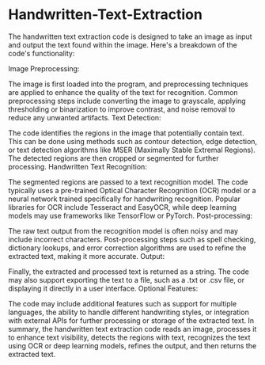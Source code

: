 # Handwritten-Text-Extraction
The handwritten text extraction code is designed to take an image as input and output the text found within the image. Here's a breakdown of the code's functionality:

Image Preprocessing:

The image is first loaded into the program, and preprocessing techniques are applied to enhance the quality of the text for recognition. Common preprocessing steps include converting the image to grayscale, applying thresholding or binarization to improve contrast, and noise removal to reduce any unwanted artifacts.
Text Detection:

The code identifies the regions in the image that potentially contain text. This can be done using methods such as contour detection, edge detection, or text detection algorithms like MSER (Maximally Stable Extremal Regions). The detected regions are then cropped or segmented for further processing.
Handwritten Text Recognition:

The segmented regions are passed to a text recognition model. The code typically uses a pre-trained Optical Character Recognition (OCR) model or a neural network trained specifically for handwriting recognition. Popular libraries for OCR include Tesseract and EasyOCR, while deep learning models may use frameworks like TensorFlow or PyTorch.
Post-processing:

The raw text output from the recognition model is often noisy and may include incorrect characters. Post-processing steps such as spell checking, dictionary lookups, and error correction algorithms are used to refine the extracted text, making it more accurate.
Output:

Finally, the extracted and processed text is returned as a string. The code may also support exporting the text to a file, such as a .txt or .csv file, or displaying it directly in a user interface.
Optional Features:

The code may include additional features such as support for multiple languages, the ability to handle different handwriting styles, or integration with external APIs for further processing or storage of the extracted text.
In summary, the handwritten text extraction code reads an image, processes it to enhance text visibility, detects the regions with text, recognizes the text using OCR or deep learning models, refines the output, and then returns the extracted text.